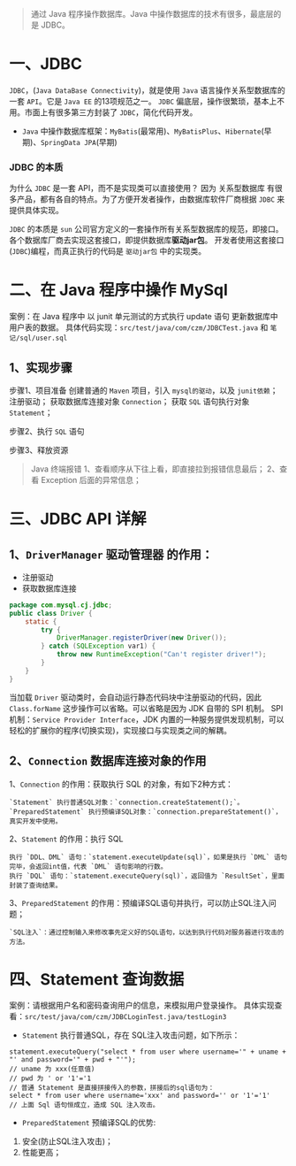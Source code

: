 
> 通过 Java 程序操作数据库。Java 中操作数据库的技术有很多，最底层的是 JDBC。

# 一、JDBC
`JDBC`，(`Java DataBase Connectivity`)，就是使用 `Java` 语言操作关系型数据库的一套 `API`。它是 `Java EE` 的13项规范之一。
`JDBC` 偏底层，操作很繁琐，基本上不用。市面上有很多第三方封装了 `JDBC`，简化代码开发。

* `Java` 中操作数据库框架：`MyBatis`(最常用)、`MyBatisPlus`、`Hibernate`(早期)、`SpringData JPA`(早期)

### JDBC 的本质

为什么 `JDBC` 是一套 API，而不是实现类可以直接使用？
因为 关系型数据库 有很多产品，都有各自的特点。为了方便开发者操作，由数据库软件厂商根据 `JDBC` 来提供具体实现。

`JDBC` 的本质是 `sun` 公司官方定义的一套操作所有关系型数据库的规范，即接口。各个数据库厂商去实现这套接口，即提供数据库**驱动jar包**。
开发者使用这套接口 (`JDBC`)编程，而真正执行的代码是 `驱动jar包` 中的实现类。

# 二、在 Java 程序中操作 MySql 

案例：在 Java 程序中 以 junit 单元测试的方式执行 update 语句 更新数据库中 用户表的数据。
具体代码实现：`src/test/java/com/czm/JDBCTest.java` 和 `笔记/sql/user.sql`

## 1、实现步骤

步骤1、项目准备
    创建普通的 `Maven` 项目，引入 `mysql的驱动`，以及 `junit依赖`；
    注册驱动；
    获取数据库连接对象 `Connection`；
    获取 `SQL` 语句执行对象 `Statement`；

步骤2、执行 `SQL` 语句

步骤3、释放资源

> Java 终端报错
> 1、查看顺序从下往上看，即直接拉到报错信息最后；
> 2、查看 Exception 后面的异常信息；


# 三、JDBC API 详解

## 1、`DriverManager` 驱动管理器 的作用：

* 注册驱动
* 获取数据库连接

```java
package com.mysql.cj.jdbc;
public class Driver {
    static {
        try {
            DriverManager.registerDriver(new Driver());
        } catch (SQLException var1) {
            throw new RuntimeException("Can't register driver!");
        }
    }
}
```
当加载 `Driver` 驱动类时，会自动运行静态代码块中注册驱动的代码，因此 `Class.forName` 这步操作可以省略。可以省略是因为 JDK 自带的 SPI 机制。
SPI机制：`Service Provider Interface`，JDK 内置的一种服务提供发现机制，可以轻松的扩展你的程序(切换实现)，实现接口与实现类之间的解耦。

## 2、`Connection` 数据库连接对象的作用

1、`Connection` 的作用：获取执行 SQL 的对象，有如下2种方式：
    
    `Statement` 执行普通SQL对象：`connection.createStatement();`。
    `PreparedStatement` 执行预编译SQL对象：`connection.prepareStatement()`，真实开发中使用。

2、`Statement` 的作用：执行 SQL
    
    执行 `DDL、DML` 语句：`statement.executeUpdate(sql)`，如果是执行 `DML` 语句完毕，会返回int值，代表 `DML` 语句影响的行数。
    执行 `DQL` 语句：`statement.executeQuery(sql)`，返回值为 `ResultSet`，里面封装了查询结果。

3、`PreparedStatement` 的作用：预编译SQL语句并执行，可以防止SQL注入问题；
    
    `SQL注入`：通过控制输入来修改事先定义好的SQL语句，以达到执行代码对服务器进行攻击的方法。


# 四、Statement 查询数据

案例：请根据用户名和密码查询用户的信息，来模拟用户登录操作。
具体实现查看：`src/test/java/com/czm/JDBCLoginTest.java/testLogin3`

* `Statement` 执行普通SQL，存在 SQL注入攻击问题，如下所示：
```
statement.executeQuery("select * from user where username='" + uname + "' and password='" + pwd + "'");
// uname 为 xxx(任意值)
// pwd 为 ' or '1'='1
// 普通 Statement 是直接拼接传入的参数，拼接后的sql语句为：
select * from user where username='xxx' and password='' or '1'='1'
// 上面 Sql 语句恒成立，造成 SQL 注入攻击。
```

* `PreparedStatement` 预编译SQL的优势:
1. 安全(防止SQL注入攻击)；
2. 性能更高；